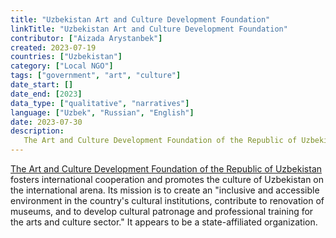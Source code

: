 ```yaml
---
title: "Uzbekistan Art and Culture Development Foundation"
linkTitle: "Uzbekistan Art and Culture Development Foundation"
contributor: ["Aizada Arystanbek"]
created: 2023-07-19
countries: ["Uzbekistan"]
category: ["Local NGO"]
tags: ["government", "art", "culture"]
date_start: []
date_end: [2023]
data_type: ["qualitative", "narratives"]
language: ["Uzbek", "Russian", "English"]
date: 2023-07-30
description:
   The Art and Culture Development Foundation of the Republic of Uzbekistan fosters international cooperation and promotes the culture of Uzbekistan on the international arena.
---
```


[The Art and Culture Development Foundation of the Republic of Uzbekistan](https://www.acdf.uz/) fosters international cooperation
and promotes the culture of Uzbekistan on the international arena. Its mission is to create an "inclusive and accessible environment in the country's cultural institutions, contribute to renovation of museums, and to develop cultural patronage and professional training for the arts and culture sector." It appears to be a state-affiliated organization.
